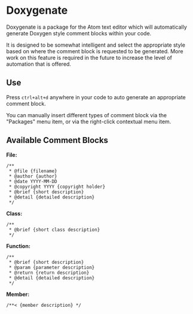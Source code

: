 # Doxygenate

Doxygenate is a package for the Atom text editor which will automatically
generate Doxygen style comment blocks within your code.

It is designed to be somewhat intelligent and select the appropriate style
based on where the comment block is requested to be generated. More work on
this feature is required in the future to increase the level of automation
that is offered.

## Use

Press `ctrl+alt+d` anywhere in your code to auto generate an appropriate
comment block.

You can manually insert different types of comment block via the "Packages"
menu item, or via the right-click contextual menu item.

## Available Comment Blocks

**File:**

```
/**
 * @file {filename}
 * @author {author}
 * @date YYYY-MM-DD
 * @copyright YYYY {copyright holder}
 * @brief {short description}
 * @detail {detailed description}
 */
```

**Class:**

```
/**
 * @brief {short class description}
 */
```

**Function:**

```
/**
 * @brief {short description}
 * @param {parameter description}
 * @return {return description}
 * @detail {detailed description}
 */
```

**Member:**

```
/**< {member description} */
```
